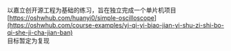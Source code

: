 
以嘉立创开源工程为基础的练习，旨在独立完成一个单片机项目  
[https://oshwhub.com/huanyi0/simple-oscilloscope](https://oshwhub.com/course-examples/yi-qi-yi-biao-jian-yi-shu-zi-shi-bo-qi-she-ji-cha-jian-ban)  
目标暂定为复现  
